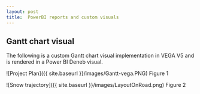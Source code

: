 ```yaml
---
layout: post
title:  PowerBI reports and custom visuals
---
```

## Gantt chart visual
The following is a custom Gantt chart visual implementation in VEGA V5 and is rendered in a Power BI Deneb visual.

![Project Plan]({{ site.baseurl }}/images/Gantt-vega.PNG)
Figure 1

![Snow trajectory]({{ site.baseurl }}/images/LayoutOnRoad.png)
Figure 2
